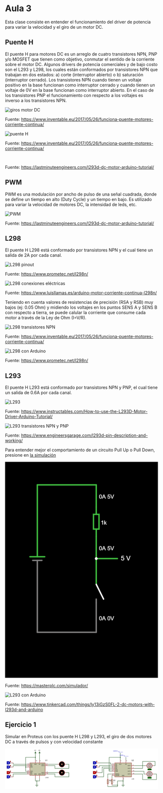 <h1>Aula 3</h1>

Esta clase consiste en entender el funcionamiento del driver de potencia para variar la velocidad y el giro de un motor DC.

<h2>Puente H</h2>

El puente H para motores DC es un arreglo de cuatro transistores NPN, PNP y/o MOSFET que tienen como objetivo, conmutar el sentido de la corriente sobre el motor DC. Algunos drivers de potencia comerciales y de bajo costo son el L293 y L298, los cuales están conformados por transistores NPN que trabajan en dos estados: a) corte (interruptor abierto) o b) saturación (interruptor cerrado). Los transistores NPN cuando tienen un voltaje positivo en la base funcionan como interruptor cerrado y cuando tienen un voltaje de 0V en la base funcionan como interruptor abierto. En el caso de los transistores PNP el funcionamiento con respecto a los voltajes es inverso a los transistores NPN.

<img src="https://www.inventable.eu/wp-content/uploads/2017/05/motor_dc_sentido_de_giro.png" alt="giros motor DC" caption="Hola"/>

Fuente: https://www.inventable.eu/2017/05/26/funciona-puente-motores-corriente-continua/

<img src="https://www.inventable.eu/wp-content/uploads/2017/05/motor_dc_puente_con_interruptores0.png" alt="puente H" caption="Hola"/>

Fuente: https://www.inventable.eu/2017/05/26/funciona-puente-motores-corriente-continua/

<img src="https://lastminuteengineers.com/wp-content/uploads/arduino/H-Bridge-Working-Motor-Direction-Control-Animation.gif" alt="" caption="Hola"/>

Fuente: https://lastminuteengineers.com/l293d-dc-motor-arduino-tutorial/

<h2>PWM</h2>

PWM es una modulación por ancho de pulso de una señal cuadrada, donde se define un tiempo en alto (Duty Cycle) y un tiempo en bajo. Es utilizado para variar la velocidad de motores DC, la intensidad de leds, etc.

<img src="https://lastminuteengineers.com/wp-content/uploads/arduino/Pulse-Width-Modulation-PWM-Technique-with-Duty-Cycles.png" alt="PWM" caption="Hola"/>

Fuente: https://lastminuteengineers.com/l293d-dc-motor-arduino-tutorial/

<h2>L298</h2>

El puente H L298 está conformado por transistores NPN y el cual tiene un salida de 2A por cada canal. 

<img src="https://www.prometec.net/wp-content/uploads/2016/11/Conexiones-L298N.png" alt="L298 pinout" caption="Hola"/>

Fuente: https://www.prometec.net/l298n/

<img src="https://www.luisllamas.es/wp-content/uploads/2016/05/arduino-l298n-esquema.webp" alt="L298 conexiones eléctricas" caption="Hola"/>

Fuente: https://www.luisllamas.es/arduino-motor-corriente-continua-l298n/

Teniendo en cuenta valores de resistencias de precisión (RSA y RSB) muy bajos (ej: 0.05 Ohm) y midiendo los voltajes en los puntos SENS A y SENS B con respecto a tierra, se puede calular la corriente que consume cada motor a través de la Ley de Ohm (I=V/R).

<img src="https://www.inventable.eu/wp-content/uploads/2017/05/L298_internal.png" alt="L298 transistores NPN" caption="Hola"/>

Fuente: https://www.inventable.eu/2017/05/26/funciona-puente-motores-corriente-continua/

<img src="https://www.prometec.net/wp-content/uploads/2016/11/L298N-dos-motores-DC.png" alt="L298 con Arduino" caption="Hola"/>

Fuente: https://www.prometec.net/l298n/

<h2>L293</h2>

El puente H L293 está conformado por transistores NPN y PNP, el cual tiene un salida de 0.6A por cada canal. 

<img src="https://content.instructables.com/FVD/1J7K/ICRXPKSO/FVD1J7KICRXPKSO.jpg?auto=webp&frame=1&fit=bounds&md=1f211d1a53c3428e6102ac735d84733d" alt="L293" caption="Hola"/>

Fuente: https://www.instructables.com/How-to-use-the-L293D-Motor-Driver-Arduino-Tutorial/

<img src="https://b2600043.smushcdn.com/2600043/wp-content/uploads/2/2/1/5/22159166/l293d-single-half-h-bridge-channel-equivalent-circuit_2_orig.png?lossy=0&strip=1&webp=1" alt="L293 transistores NPN y PNP" caption="Hola"/>

Fuente: https://www.engineersgarage.com/l293d-pin-description-and-working/

Para entender mejor el comportamiento de un circuito Pull Up o Pull Down, presione en <a href="http://tinyurl.com/25mjhlj9">la simulación</a>

![Pull Up](circuit-20240204-1818.png)

Fuente: https://masterplc.com/simulador/

<img src="https://csg.tinkercad.com/things/ly13iGzS0FL/t725.png?rev=1624564451854000000&s=&v=1&type=cir" alt="L293 con Arduino" caption="Hola"/>

Fuente: https://www.tinkercad.com/things/ly13iGzS0FL-2-dc-motors-with-l293d-and-arduino

<h2>Ejercicio 1</h2>

Simular en Proteus con los puente H L298 y L293, el giro de dos motores DC a través de pulsos y con velocidad constante

![Simulación 1](image-1.png)


